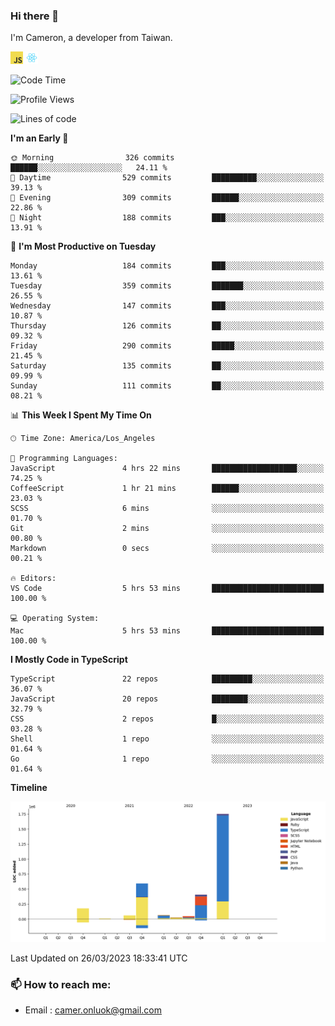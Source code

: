 ### Hi there 👋

I'm Cameron, a developer from Taiwan.


<code><img height="20" src="https://raw.githubusercontent.com/github/explore/80688e429a7d4ef2fca1e82350fe8e3517d3494d/topics/javascript/javascript.png"></code>
<code><img height="20" src="https://raw.githubusercontent.com/github/explore/80688e429a7d4ef2fca1e82350fe8e3517d3494d/topics/react/react.png"></code>



<!--START_SECTION:waka-->
![Code Time](http://img.shields.io/badge/Code%20Time-815%20hrs%2057%20mins-blue)

![Profile Views](http://img.shields.io/badge/Profile%20Views-0-blue)

![Lines of code](https://img.shields.io/badge/From%20Hello%20World%20I%27ve%20Written-3.1%20million%20lines%20of%20code-blue)

**I'm an Early 🐤** 

```text
🌞 Morning                326 commits         ██████░░░░░░░░░░░░░░░░░░░   24.11 % 
🌆 Daytime                529 commits         ██████████░░░░░░░░░░░░░░░   39.13 % 
🌃 Evening                309 commits         ██████░░░░░░░░░░░░░░░░░░░   22.86 % 
🌙 Night                  188 commits         ███░░░░░░░░░░░░░░░░░░░░░░   13.91 % 
```
📅 **I'm Most Productive on Tuesday** 

```text
Monday                   184 commits         ███░░░░░░░░░░░░░░░░░░░░░░   13.61 % 
Tuesday                  359 commits         ███████░░░░░░░░░░░░░░░░░░   26.55 % 
Wednesday                147 commits         ███░░░░░░░░░░░░░░░░░░░░░░   10.87 % 
Thursday                 126 commits         ██░░░░░░░░░░░░░░░░░░░░░░░   09.32 % 
Friday                   290 commits         █████░░░░░░░░░░░░░░░░░░░░   21.45 % 
Saturday                 135 commits         ██░░░░░░░░░░░░░░░░░░░░░░░   09.99 % 
Sunday                   111 commits         ██░░░░░░░░░░░░░░░░░░░░░░░   08.21 % 
```


📊 **This Week I Spent My Time On** 

```text
🕑︎ Time Zone: America/Los_Angeles

💬 Programming Languages: 
JavaScript               4 hrs 22 mins       ███████████████████░░░░░░   74.25 % 
CoffeeScript             1 hr 21 mins        ██████░░░░░░░░░░░░░░░░░░░   23.03 % 
SCSS                     6 mins              ░░░░░░░░░░░░░░░░░░░░░░░░░   01.70 % 
Git                      2 mins              ░░░░░░░░░░░░░░░░░░░░░░░░░   00.80 % 
Markdown                 0 secs              ░░░░░░░░░░░░░░░░░░░░░░░░░   00.21 % 

🔥 Editors: 
VS Code                  5 hrs 53 mins       █████████████████████████   100.00 % 

💻 Operating System: 
Mac                      5 hrs 53 mins       █████████████████████████   100.00 % 
```

**I Mostly Code in TypeScript** 

```text
TypeScript               22 repos            █████████░░░░░░░░░░░░░░░░   36.07 % 
JavaScript               20 repos            ████████░░░░░░░░░░░░░░░░░   32.79 % 
CSS                      2 repos             █░░░░░░░░░░░░░░░░░░░░░░░░   03.28 % 
Shell                    1 repo              ░░░░░░░░░░░░░░░░░░░░░░░░░   01.64 % 
Go                       1 repo              ░░░░░░░░░░░░░░░░░░░░░░░░░   01.64 % 
```



**Timeline**

![Lines of Code chart](https://raw.githubusercontent.com/camer0nluo/camer0nluo/main/assets/bar_graph.png)


 Last Updated on 26/03/2023 18:33:41 UTC
<!--END_SECTION:waka-->

### 📫 How to reach me:
- Email : camer.onluok@gmail.com
